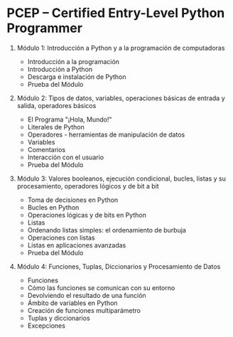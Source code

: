 # PCEP – Certified Entry-Level Python Programmer


1. Módulo 1: Introducción a Python y a la programación de computadoras

    * Introducción a la programación
    * Introducción a Python
    * Descarga e instalación de Python
    * Prueba del Módulo

2. Módulo 2: Tipos de datos, variables, operaciones básicas de entrada y salida, operadores básicos 

    * El Programa "¡Hola, Mundo!"
    * Literales de Python
    * Operadores - herramientas de manipulación de datos
    * Variables
    * Comentarios
    * Interacción con el usuario
    * Prueba del Módulo

3. Módulo 3: Valores booleanos, ejecución condicional, bucles, listas y su procesamiento, operadores lógicos y de bit a bit

    * Toma de decisiones en Python
    * Bucles en Python
    * Operaciones lógicas y de bits en Python
    * Listas
    * Ordenando listas simples: el ordenamiento de burbuja
    * Operaciones con listas
    * Listas en aplicaciones avanzadas
    * Prueba del Módulo

4. Módulo 4: Funciones, Tuplas, Diccionarios y Procesamiento de Datos

    * Funciones
    * Cómo las funciones se comunican con su entorno
    * Devolviendo el resultado de una función
    * Ámbito de variables en Python
    * Creación de funciones multiparámetro
    * Tuplas y diccionarios
    * Excepciones